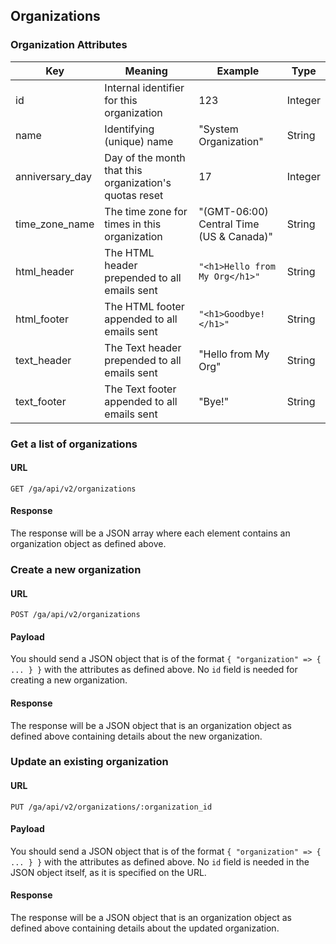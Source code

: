 ## Organizations


### Organization Attributes

| Key             | Meaning                                                | Example                                  | Type    |
| --------------- | ------------------------------------------------------ | ---------------------------------------- | ------- |
| id              | Internal identifier for this organization              | 123                                      | Integer |
| name            | Identifying (unique) name                              | "System Organization"                    | String  |
| anniversary_day | Day of the month that this organization's quotas reset | 17                                       | Integer |
| time_zone_name  | The time zone for times in this organization           | "(GMT-06:00) Central Time (US & Canada)" | String  |
| html_header     | The HTML header prepended to all emails sent           | `"<h1>Hello from My Org</h1>"`           | String  |
| html_footer     | The HTML footer appended to all emails sent            | `"<h1>Goodbye!</h1>"`                    | String  |
| text_header     | The Text header prepended to all emails sent           | "Hello from My Org"                      | String  |
| text_footer     | The Text footer appended to all emails sent            | "Bye!"                                   | String  |


### Get a list of organizations

#### URL

    GET /ga/api/v2/organizations

#### Response

The response will be a JSON array where each element contains an organization object as defined above.


### Create a new organization

#### URL

    POST /ga/api/v2/organizations

#### Payload

You should send a JSON object that is of the format `{ "organization" => { ... } }`
with the attributes as defined above. No `id` field is needed for creating a new organization.

#### Response

The response will be a JSON object that is an organization object as defined
above containing details about the new organization.


### Update an existing organization

#### URL

    PUT /ga/api/v2/organizations/:organization_id

#### Payload

You should send a JSON object that is of the format `{ "organization" => { ... } }`
with the attributes as defined above. No `id` field is needed in the JSON object
itself, as it is specified on the URL.

#### Response

The response will be a JSON object that is an organization object as defined
above containing details about the updated organization.
